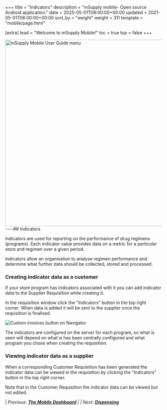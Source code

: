 +++
title = "Indicators"
description = "mSupply mobile- Open source Android application."
date = 2025-05-01T08:00:00+00:00
updated = 2021-05-01T08:00:00+00:00
sort_by = "weight"
weight = 311
template = "mobile/page.html"

[extra]
lead = "Welcome to mSupply Mobile!"
toc = true
top = false
+++

[<img src="/_media/banner_mobile_userguide.png?w=600&amp;tok=9b9def" class="media" loading="lazy" title="mSupply Mobile User Guide menu" alt="mSupply Mobile User Guide menu" width="600" />](/en:mobile:user_guide)
----## Indicators

Indicators are used for reporting on the performance of drug regimens (programs). Each indicator value provides data on a metric for a particular store and regimen over a given period. 

Indicators allow an organisation to analyse regimen performance and determine what further data should be collected, stored and processed.

### Creating indicator data as a customer

If your store program has indicators associated with it you can add indicator data to the Supplier Requisition while creating it.

In the requisition window click the "Indicators" button in the top right corner.  When data is added it will be sent to the supplier once the requisition is finalised.

![Custom invoices button on Navigator](/mobile/images/indicators.png)

The indicators are configured on the server for each program, so what is seen will depend on what is has been centrally configured and what program you chose when creating the requisition.

### Viewing indicator data as a supplier

When a corresponding Customer Requisition has been generated the indicator data can be viewed in the requisition by clicking the "Indicators" button in the top right corner. 

Note that in the Customer Requisition the indicator data can be viewed but not edited.

|  *Previous:  **[The Mobile Dashboard](/en:mobile:user_guide:mobile_dashboard)** | | Next:  **[Dispensing](/en:mobile:user_guide:dispensing)***  

